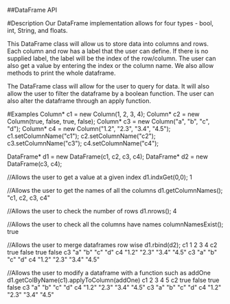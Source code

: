 ##DataFrame API

#Description
Our DataFrame implementation allows for four types - bool, int, String, and floats.

This DataFrame class will allow us to store data into columns and rows. Each column and row has a label that the user can define. If there is no supplied label, the label will be the index of the row/column. The user can also get a value by entering the index or the column name. We also allow methods to print the whole dataframe.

The DataFrame class will allow for the user to query for data. It will also allow the user to filter the dataframe by a boolean function. The user can also alter the dataframe through an apply function.

#Examples
Column* c1 = new Column(1, 2, 3, 4);
Column* c2 = new Column(true, false, true, false);
Column* c3 = new Column("a", "b", "c", "d");
Column* c4 = new Column("1.2", "2.3", "3.4", "4.5");
c1.setColumnName("c1");
c2.setColumnName("c2");
c3.setColumnName("c3");
c4.setColumnName("c4");

DataFrame* d1 = new DataFrame(c1, c2, c3, c4);
DataFrame* d2 = new DataFrame(c3, c4);

//Allows the user to get a value at a given index
d1.indxGet(0,0);
1

//Allows the user to get the names of all the columns
d1.getColumnNames();
"c1, c2, c3, c4"

//Allows the user to check the number of rows
d1.nrows();
4

//Allows the user to check all the columns have names
columnNamesExist();
true

//Allows the user to merge dataframes row wise
d1.rbind(d2);
c1    1    2     3     4
c2    true false true false
c3    "a"   "b"   "c"   "d"
c4    "1.2" "2.3" "3.4" "4.5"
c3    "a"   "b"   "c"   "d"
c4    "1.2" "2.3" "3.4" "4.5"

//Allows the user to modify a dataframe with a function such as addOne
d1.getColByName(c1).applyToColumn(addOne)
c1    2    3     4     5
c2    true false true false
c3    "a"   "b"   "c"   "d"
c4    "1.2" "2.3" "3.4" "4.5"
c3    "a"   "b"   "c"   "d"
c4    "1.2" "2.3" "3.4" "4.5"
